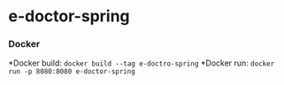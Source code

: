 # e-doctor-spring
### Docker

*Docker build: `docker build --tag e-doctro-spring`
*Docker run: `docker run -p 8080:8080 e-doctor-spring`
